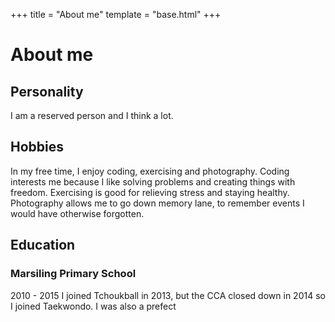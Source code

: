 +++
title = "About me"
template = "base.html"
+++

# About me

## Personality

I am a reserved person and I think a lot.

## Hobbies

In my free time, I enjoy coding, exercising and photography. Coding interests me because I like solving problems and creating things with freedom. Exercising is good for relieving stress and staying healthy. Photography allows me to go down memory lane, to remember events I would have otherwise forgotten.

## Education

### Marsiling Primary School
2010 - 2015
I joined Tchoukball in 2013, but the CCA closed down in 2014 so I joined Taekwondo.
I was also a prefect